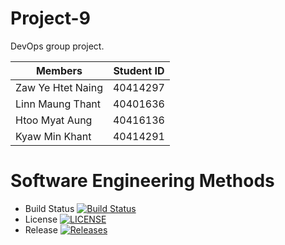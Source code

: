 # Project-9
DevOps group project.

| Members | Student ID |
| --- | --- |
| Zaw Ye Htet Naing | 40414297 |
| Linn Maung Thant | 40401636 |
| Htoo Myat Aung | 40416136 |
| Kyaw Min Khant | 40414291 |

# Software Engineering Methods

- Build Status [![Build Status](https://travis-ci.org/zawye-imu/nproject-9.svg?branch=master)](https://travis-ci.org/zawye-imu/nproject-9)
- License [![LICENSE](https://img.shields.io/github/license/zawye-imu/nproject-9.svg?style=flat-square)](https://github.com/zawye-imu/nproject-9/blob/master/LICENSE)
- Release [![Releases](https://img.shields.io/github/release/zawye-imu/nproject-9/all.svg?style=flat-square)](https://github.com/zawye-imu/nproject-9/releases)

